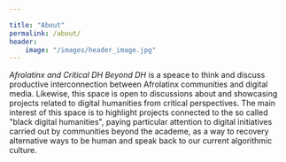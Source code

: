 ```yaml
---

title: "About"
permalink: /about/
header:
    image: "/images/header_image.jpg"
---
```


*Afrolatinx and Critical DH Beyond DH* is a speace to think and discuss productive interconnection between Afrolatinx communities and digital media. Likewise, this space is open to discussions about and showcasing projects related to digital humanities from critical perspectives. The main interest of this space is to highlight projects connected to the so called "black digital humanities", paying particular attention to digital initiatives carried out by communities beyond the academe, as a way to recovery alternative ways to be human and speak back to our current algorithmic culture.




